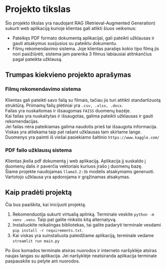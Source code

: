 # **Projekto tikslas**
Šio projekto tikslas yra naudojant RAG (Retrieval-Augmented Generation) sukurti web aplikaciją kurioje klientas gali atlikti šiuos veiksmus:
- Pateikęs PDF formato dokumentą aplikacijai, gali pateikti užklausas ir gauti atsakymus susijusius su pateiktu dokumentu.
- Filmų rekomendavimo sistema. Joje klientas parašęs kokio tipo filmą jis nori pasižiūrėti, sistema jam parenka 3 filmus labiausiai atitnkančius pagal pateikta užklausą. 

## **Trumpas kiekvieno projekto aprašymas**
### **Filmų rekomendavimo sistema**
Klientas gali pateikti savo failą su filmais, tačiau jis turi atitikti standartizuotą struktūrą. Priimamų failų plėtiniai yra `.csv, .xlsx, .docx`.\
Failas yra nuskaitomas ir išsaugomas `FAISS` duomenų bazėje.\
Kai failas yra nuskaitytas ir išsaugotas, galima pateikti užklausas ir gauti rekomendacijas.\
Jei failas nėra pateikiamas galima naudotis prieš tai išsaugota informacija. Viskas yra atliekama taip pat rašant užklausas tam skirtame lange.\
Duomenys yra paimti iš viešai pasiekiamo šaltinio `https://www.kaggle.com/`

### **PDF failo užklausų sistema** 
Klientas įkelia pdf dokumentą į web aplikaciją. Aplikacija jį suskaldo į duomenų dalis ir paverčia vektoriais kuriuos įrašo į duomenų bazę.\
Šiame projekte naudojamas `llama3.2:3b` modelis atsakymams generuoti.\
Vartotojo užklausa yra apdorojama ir grąžinamas atsakymas. 

## **Kaip pradėti projektą**
Čia bus paaiškita, kai inicijuoti projektą.
1. Rekomenduotija sukurti virtualią aplinką. Terminale veskite `python -m venv .venv`. Taip pat galite rinkstis kitą alternatyvą. 
2. Instaliuokite reikalingas bibliotekas, tai galite padaryti terminale vesdami `pip install -r requirements.txt`. 
3. Kai viskas yra suinstaliuota paleidžiame aplikaciją, terminale vedame `streamlit run main.py`

Po šios komados terminale atsiras nuorodos ir interneto naršyklėje atsiras naujas langas su aplikacija. Jei naršyklėje neatsiranda aplikacija terminale paspauskite su pelyte ant nuorodos. 
